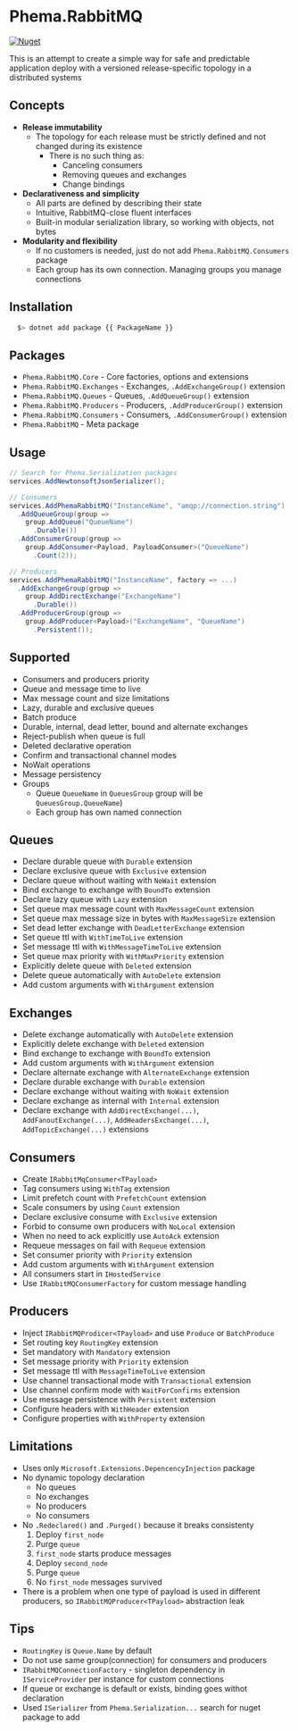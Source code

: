 # Phema.RabbitMQ

[![Nuget](https://img.shields.io/nuget/v/Phema.RabbitMQ.svg)](https://www.nuget.org/packages/Phema.RabbitMQ)

This is an attempt to create a simple way for safe and predictable application deploy with a versioned release-specific topology in a distributed systems

## Concepts

- **Release immutability**
  - The topology for each release must be strictly defined and not changed during its existence
    - There is no such thing as:
      - Canceling consumers
      - Removing queues and exchanges
      - Change bindings
- **Declarativeness and simplicity**
  - All parts are defined by describing their state
  - Intuitive, RabbitMQ-close fluent interfaces
  - Built-in modular serialization library, so working with objects, not bytes
- **Modularity and flexibility**
  - If no customers is needed, just do not add `Phema.RabbitMQ.Consumers` package
  - Each group has its own connection. Managing groups you manage connections

## Installation

```bash
  $> dotnet add package {{ PackageName }}
```

## Packages

- `Phema.RabbitMQ.Core` - Core factories, options and extensions
- `Phema.RabbitMQ.Exchanges` - Exchanges, `.AddExchangeGroup()` extension
- `Phema.RabbitMQ.Queues` - Queues, `.AddQueueGroup()` extension
- `Phema.RabbitMQ.Producers` - Producers, `.AddProducerGroup()` extension
- `Phema.RabbitMQ.Consumers` - Consumers, `.AddConsumerGroup()` extension
- `Phema.RabbitMQ` - Meta package

## Usage

```csharp
// Search for Phema.Serialization packages
services.AddNewtonsoftJsonSerializer();

// Consumers
services.AddPhemaRabbitMQ("InstanceName", "amqp://connection.string")
  .AddQueueGroup(group =>
    group.AddQueue("QueueName")
      .Durable())
  .AddConsumerGroup(group =>
    group.AddConsumer<Payload, PayloadConsumer>("QueueName")
      .Count(2));

// Producers
services.AddPhemaRabbitMQ("InstanceName", factory => ...)
  .AddExchangeGroup(group =>
    group.AddDirectExchange("ExchangeName")
      .Durable())
  .AddProducerGroup(group =>
    group.AddProducer<Payload>("ExchangeName", "QueueName")
      .Persistent());
```

## Supported

- Consumers and producers priority
- Queue and message time to live
- Max message count and size limitations
- Lazy, durable and exclusive queues
- Batch produce
- Durable, internal, dead letter, bound and alternate exchanges
- Reject-publish when queue is full
- Deleted declarative operation
- Confirm and transactional channel modes
- NoWait operations
- Message persistency
- Groups
  - Queue `QueueName` in `QueuesGroup` group will be `QueuesGroup.QueueName`)
  - Each group has own named connection

## Queues

- Declare durable queue with `Durable` extension
- Declare exclusive queue with `Exclusive` extension
- Declare queue without waiting with `NoWait` extension
- Bind exchange to exchange with `BoundTo` extension
- Declare lazy queue with `Lazy` extension
- Set queue max message count with `MaxMessageCount` extension
- Set queue max message size in bytes with `MaxMessageSize` extension
- Set dead letter exchange with `DeadLetterExchange` extension
- Set queue ttl with `WithTimeToLive` extension
- Set message ttl with `WithMessageTimeToLive` extension
- Set queue max priority with `WithMaxPriority` extension
- Explicitly delete queue with `Deleted` extension
- Delete queue automatically with `AutoDelete` extension
- Add custom arguments with `WithArgument` extension
  
## Exchanges

- Delete exchange automatically with `AutoDelete` extension
- Explicitly delete exchange with `Deleted` extension
- Bind exchange to exchange with `BoundTo` extension
- Add custom arguments with `WithArgument` extension
- Declare alternate exchange with `AlternateExchange` extension
- Declare durable exchange with `Durable` extension
- Declare exchange without waiting with `NoWait` extension
- Declare exchange as internal with `Internal` extension
- Declare exchange with `AddDirectExchange(...)`, `AddFanoutExchange(...)`, `AddHeadersExchange(...)`, `AddTopicExchange(...)` extensions

## Consumers

- Create `IRabbitMqConsumer<TPayload>`
- Tag consumers using `WithTag` extension
- Limit prefetch count with `PrefetchCount` extension
- Scale consumers by using `Count` extension
- Declare exclusive consume with `Exclusive` extension
- Forbid to consume own producers with `NoLocal` extension
- When no need to ack explicitly use `AutoAck` extension
- Requeue messages on fail with `Requeue` extension
- Set consumer priority with `Priority` extension
- Add custom arguments with `WithArgument` extension
- All consumers start in `IHostedService`
- Use `IRabbitMQConsumerFactory` for custom message handling

## Producers

- Inject `IRabbitMQProdicer<TPayload>` and use `Produce` or `BatchProduce`
- Set routing key `RoutingKey` extension
- Set mandatory with `Mandatory` extension
- Set message priority with `Priority` extension
- Set message ttl with `MessageTimeToLive` extension
- Use channel transactional mode with `Transactional` extension
- Use channel confirm mode with `WaitForConfirms` extension
- Use message persistence with `Persistent` extension
- Configure headers with `WithHeader` extension
- Configure properties with `WithProperty` extension

## Limitations

- Uses only `Microsoft.Extensions.DepencencyInjection` package
- No dynamic topology declaration
  - No queues
  - No exchanges
  - No producers
  - No consumers
- No `.Redeclared()` and `.Purged()` because it breaks consistenty
  1. Deploy `first_node`
  2. Purge `queue`
  3. `first_node` starts produce messages
  4. Deploy `second_node`
  5. Purge `queue`
  6. No `first_node` messages survived
- There is a problem when one type of payload is used in different producers, so `IRabbitMQProducer<TPayload>` abstraction leak

## Tips

- `RoutingKey` is `Queue.Name` by default
- Do not use same group(connection) for consumers and producers
- `IRabbitMQConnectionFactory` - singleton dependency in `IServiceProvider` per instance for custom connections
- If queue or exchange is default or exists, binding goes withot declaration
- Used `ISerializer` from `Phema.Serialization...` search for nuget package to add
